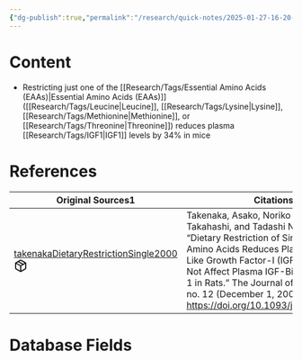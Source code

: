 ```yaml
---
{"dg-publish":true,"permalink":"/research/quick-notes/2025-01-27-16-20-59/","updated":"2025-01-28T18:55:10-05:00"}
---
```


# Content
- Restricting just one of the [[Research/Tags/Essential Amino Acids (EAAs)\|Essential Amino Acids (EAAs)]] ([[Research/Tags/Leucine\|Leucine]], [[Research/Tags/Lysine\|Lysine]], [[Research/Tags/Methionine\|Methionine]], or [[Research/Tags/Threonine\|Threonine]]) reduces plasma [[Research/Tags/IGF1\|IGF1]] levels by 34% in mice
# References
<div><table class="dataview table-view-table"><thead class="table-view-thead"><tr class="table-view-tr-header"><th class="table-view-th"><span>Original Sources</span><span class="dataview small-text">1</span></th><th class="table-view-th"><span>Citations</span></th></tr></thead><tbody class="table-view-tbody"><tr><td><span><a data-tooltip-position="top" aria-label="Research/Evidence Sources/takenakaDietaryRestrictionSingle2000.md" data-href="Research/Evidence Sources/takenakaDietaryRestrictionSingle2000.md" href="Research/Evidence Sources/takenakaDietaryRestrictionSingle2000.md" class="internal-link" target="_blank" rel="noopener nofollow" fileclass-name="Research Links">takenakaDietaryRestrictionSingle2000</a><a class="metadata-menu fileclass-icon"><svg xmlns="http://www.w3.org/2000/svg" width="24" height="24" viewBox="0 0 24 24" fill="none" stroke="currentColor" stroke-width="2" stroke-linecap="round" stroke-linejoin="round" class="svg-icon lucide-package"><path d="m7.5 4.27 9 5.15"></path><path d="M21 8a2 2 0 0 0-1-1.73l-7-4a2 2 0 0 0-2 0l-7 4A2 2 0 0 0 3 8v8a2 2 0 0 0 1 1.73l7 4a2 2 0 0 0 2 0l7-4A2 2 0 0 0 21 16Z"></path><path d="m3.3 7 8.7 5 8.7-5"></path><path d="M12 22V12"></path></svg></a></span></td><td><span>Takenaka, Asako, Noriko Oki, Shin-Ichiro Takahashi, and Tadashi Noguchi. “Dietary Restriction of Single Essential Amino Acids Reduces Plasma Insulin-Like Growth Factor-I (IGF-I) but Does Not Affect Plasma IGF-Binding Protein-1 in Rats.” The Journal of Nutrition 130, no. 12 (December 1, 2000): 2910–14. <a rel="noopener nofollow" class="external-link" href="https://doi.org/10.1093/jn/130.12.2910" target="_blank">https://doi.org/10.1093/jn/130.12.2910</a>.</span></td></tr></tbody></table></div>

# Database Fields
